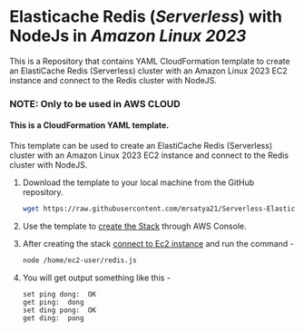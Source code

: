 # Elasticache Redis (*Serverless*) with NodeJs in *Amazon Linux 2023*
This is a Repository that contains YAML CloudFormation template to create an ElastiCache Redis (Serverless) cluster with an Amazon Linux 2023 EC2 instance and connect to the Redis cluster with NodeJS. 

### NOTE: Only to be used in AWS CLOUD

#### This is a CloudFormation YAML template. 

This template can be used to create an ElastiCache Redis (Serverless) cluster with an Amazon Linux 2023 EC2 instance and connect to the Redis cluster with NodeJS.

1. Download the template to your local machine from the GitHub repository.

    ```sh
    wget https://raw.githubusercontent.com/mrsatya21/Serverless-Elasticache-Redis-With-NodeJS/main/template.yaml
    ```
2. Use the template to [create the Stack](https://docs.aws.amazon.com/AWSCloudFormation/latest/UserGuide/cfn-console-create-stack.html) through AWS Console.

3. After creating the stack [connect to Ec2 instance](https://docs.aws.amazon.com/AWSEC2/latest/UserGuide/connect-linux-inst-ssh.html#connect-linux-inst-sshClient) and run the command -
    ```sh 
    node /home/ec2-user/redis.js
    ```

4. You will get output something like this - 
    ```
    set ping dong:  OK
    get ping:  dong
    set ding pong:  OK
    get ding:  pong
    ```
